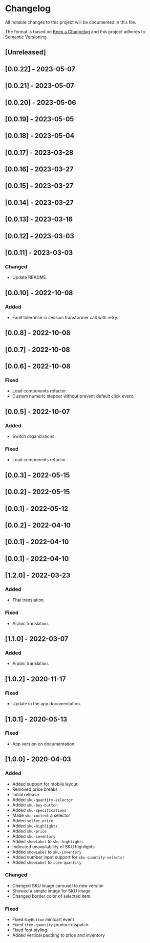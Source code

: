 # Changelog

All notable changes to this project will be documented in this file.

The format is based on [Keep a Changelog](http://keepachangelog.com/en/1.0.0/)
and this project adheres to [Semantic Versioning](http://semver.org/spec/v2.0.0.html).

## [Unreleased]

## [0.0.22] - 2023-05-07

## [0.0.21] - 2023-05-07

## [0.0.20] - 2023-05-06

## [0.0.19] - 2023-05-05

## [0.0.18] - 2023-05-04

## [0.0.17] - 2023-03-28

## [0.0.16] - 2023-03-27

## [0.0.15] - 2023-03-27

## [0.0.14] - 2023-03-27

## [0.0.13] - 2023-03-16

## [0.0.12] - 2023-03-03

## [0.0.11] - 2023-03-03

### Changed
- Update README.

## [0.0.10] - 2022-10-08

### Added
- Fault tolerance in session transformer call with retry.

## [0.0.8] - 2022-10-08

## [0.0.7] - 2022-10-08

## [0.0.6] - 2022-10-08

### Fixed
- Load components refactor.
- Custom numeric stepper without prevent default click event.

## [0.0.5] - 2022-10-07

### Added
- Switch organizations.

### Fixed
- Load components refactor.

## [0.0.3] - 2022-05-15

## [0.0.2] - 2022-05-15

## [0.0.1] - 2022-05-12

## [0.0.2] - 2022-04-10

## [0.0.1] - 2022-04-10

## [0.0.1] - 2022-04-10

## [1.2.0] - 2022-03-23

### Added
- Thai translation.

### Fixed
- Arabic translation.

## [1.1.0] - 2022-03-07

### Added
- Arabic translation.

## [1.0.2] - 2020-11-17
### Fixed
- Update in the app documentation.

## [1.0.1] - 2020-05-13
### Fixed
- App version on documentation.

## [1.0.0] - 2020-04-03

### Added
- Added support for mobile layout
- Removed price breaks
- Initial release
- Added `sku-quantity-selector`
- Added `sku-buy-button`
- Added `sku-specifications`
- Made `sku-content` a selector
- Added `seller-price`
- Added `sku-highlights`
- Added `sku-price`
- Added `sku-inventory`
- Added `showLabel` to `sku-highlights`
- Indicated unavailability of SKU highlights
- Added `showLabel` to `sku-inventory`
- Added number input support for `sku-quantity-selector`
- Added `showLabel` to `item-quantity`

### Changed

- Changed SKU image carousel to new version
- Showed a simple image for SKU image
- Changed border color of selected item

### Fixed

- Fixed `BuyButton` minicart event
- Fixed `item-quantity` product dispatch
- Fixed font styling
- Added vertical padding to price and inventory
